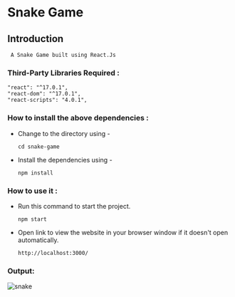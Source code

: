 
# Snake Game

## Introduction
```
 A Snake Game built using React.Js
```

### Third-Party Libraries Required :
    "react": "^17.0.1",
    "react-dom": "^17.0.1",
    "react-scripts": "4.0.1",
    

### How to install the above dependencies :
* Change to the directory using -

    ```
    cd snake-game
    ```
* Install the dependencies using -

    ```
    npm install
    ```

### How to use it :
* Run this command to start the project.

    ```
    npm start
    ```

* Open link to view the website in your browser window if it doesn't open automatically.

    ```
    http://localhost:3000/
    ```

### Output:

![snake](https://user-images.githubusercontent.com/69676297/123117945-d2e2e980-d45f-11eb-9779-9e49bb3e44c1.jpg)


